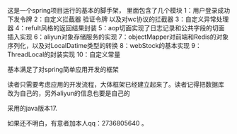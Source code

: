 这是一个spring项目运行的基本的脚手架，
里面包含了几个模块
1：用户登录成功 下发令牌
2：自定义拦截器 验证令牌 以及对wc协议的拦截器
3：自定义异常处理器
4：refult风格的返回结果封装
5：aop切面实现了日志记录和公共字段的切面插入实现
6：aliyun对象存储服务的实现
7：objectMapper对前端和Redis的对象序列化，以及对LocalDatime类型的转换
8：webStock的基本实现
9：ThreadLocal的封装实现
10：自定义常量

基本满足了对spring简单应用开发的框架

读者只需要考虑应用的开发流程，大体框架已经建立起来了。读者记得把数据库 改为自己的，另外aliyun的信息也要是自己的

采用的java版本17.

如果还不明白，有意者加本人qq：2736805640 。
